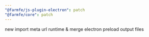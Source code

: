 ```yaml
---
"@farmfe/js-plugin-electron": patch
"@farmfe/core": patch
---
```


new import meta url runtime & merge electron preload output files

